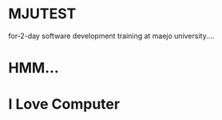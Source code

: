 # MJUTEST
for-2-day software development training at maejo university....
# HMM...
# I Love Computer
